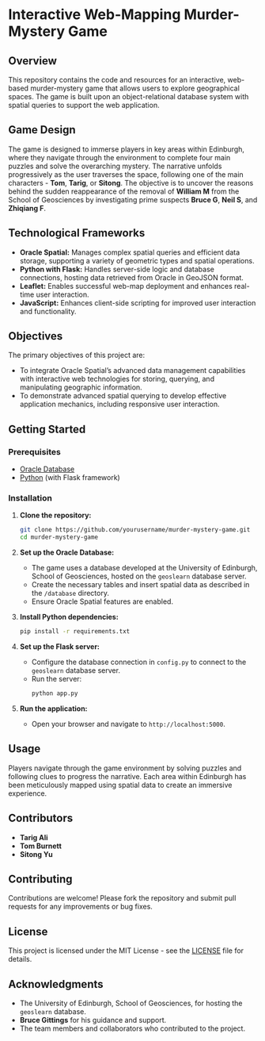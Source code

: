 
# Interactive Web-Mapping Murder-Mystery Game

## Overview
This repository contains the code and resources for an interactive, web-based murder-mystery game that allows users to explore geographical spaces. The game is built upon an object-relational database system with spatial queries to support the web application.

## Game Design
The game is designed to immerse players in key areas within Edinburgh, where they navigate through the environment to complete four main puzzles and solve the overarching mystery. The narrative unfolds progressively as the user traverses the space, following one of the main characters - **Tom**, **Tarig**, or **Sitong**. The objective is to uncover the reasons behind the sudden reappearance of the removal of **William M** from the School of Geosciences by investigating prime suspects **Bruce G**, **Neil S**, and **Zhiqiang F**.

## Technological Frameworks
- **Oracle Spatial:** Manages complex spatial queries and efficient data storage, supporting a variety of geometric types and spatial operations.
- **Python with Flask:** Handles server-side logic and database connections, hosting data retrieved from Oracle in GeoJSON format.
- **Leaflet:** Enables successful web-map deployment and enhances real-time user interaction.
- **JavaScript:** Enhances client-side scripting for improved user interaction and functionality.

## Objectives
The primary objectives of this project are:
- To integrate Oracle Spatial’s advanced data management capabilities with interactive web technologies for storing, querying, and manipulating geographic information.
- To demonstrate advanced spatial querying to develop effective application mechanics, including responsive user interaction.

## Getting Started

### Prerequisites
- [Oracle Database](https://www.oracle.com/database/)
- [Python](https://www.python.org/) (with Flask framework)

### Installation
1. **Clone the repository:**
   ```bash
   git clone https://github.com/yourusername/murder-mystery-game.git
   cd murder-mystery-game
   ```

2. **Set up the Oracle Database:**
   - The game uses a database developed at the University of Edinburgh, School of Geosciences, hosted on the `geoslearn` database server.
   - Create the necessary tables and insert spatial data as described in the `/database` directory.
   - Ensure Oracle Spatial features are enabled.

3. **Install Python dependencies:**
   ```bash
   pip install -r requirements.txt
   ```

4. **Set up the Flask server:**
   - Configure the database connection in `config.py` to connect to the `geoslearn` database server.
   - Run the server:
     ```bash
     python app.py
     ```

5. **Run the application:**
   - Open your browser and navigate to `http://localhost:5000`.

## Usage
Players navigate through the game environment by solving puzzles and following clues to progress the narrative. Each area within Edinburgh has been meticulously mapped using spatial data to create an immersive experience.

## Contributors
- **Tarig Ali**
- **Tom Burnett**
- **Sitong Yu**

## Contributing
Contributions are welcome! Please fork the repository and submit pull requests for any improvements or bug fixes.

## License
This project is licensed under the MIT License - see the [LICENSE](LICENSE) file for details.

## Acknowledgments
- The University of Edinburgh, School of Geosciences, for hosting the `geoslearn` database.
- **Bruce Gittings** for his guidance and support.
- The team members and collaborators who contributed to the project.
